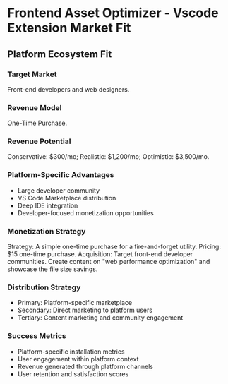 # Frontend Asset Optimizer - Vscode Extension Market Fit

## Platform Ecosystem Fit

### Target Market
Front-end developers and web designers.

### Revenue Model
One-Time Purchase.

### Revenue Potential
Conservative: $300/mo; Realistic: $1,200/mo; Optimistic: $3,500/mo.

### Platform-Specific Advantages
- Large developer community
- VS Code Marketplace distribution
- Deep IDE integration
- Developer-focused monetization opportunities

### Monetization Strategy
Strategy: A simple one-time purchase for a fire-and-forget utility. Pricing: $15 one-time purchase. Acquisition: Target front-end developer communities. Create content on "web performance optimization" and showcase the file size savings.

### Distribution Strategy
- Primary: Platform-specific marketplace
- Secondary: Direct marketing to platform users
- Tertiary: Content marketing and community engagement

### Success Metrics
- Platform-specific installation metrics
- User engagement within platform context
- Revenue generated through platform channels
- User retention and satisfaction scores
